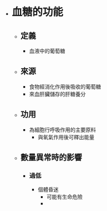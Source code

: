 - # 血糖的功能
	- ## 定義
		- 血液中的葡萄糖
	- ## 來源
		- 食物經消化作用後吸收的葡萄糖
		- 來血肝臟儲存的肝糖養分
	- ## 功用
		- 為細胞行呼吸作用的主要原料
			- 與氧氣作用後可釋出能量
	- ## 數量異常時的影響
		- ### 過低
			- 個體昏迷
				- 可能有生命危險
				-